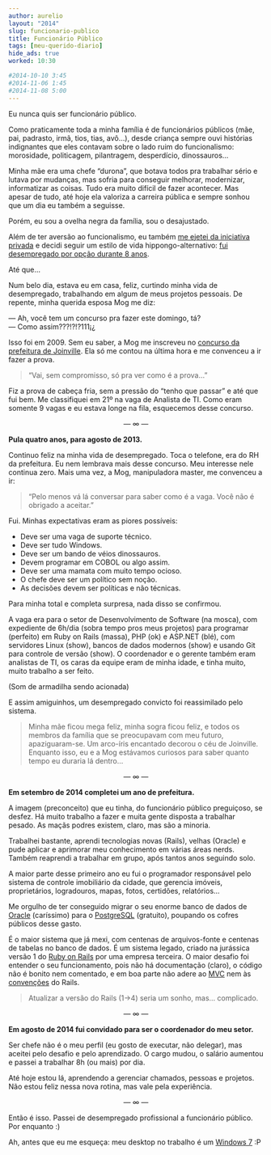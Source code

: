 ```yaml
---
author: aurelio
layout: "2014"
slug: funcionario-publico
title: Funcionário Público
tags: [meu-querido-diario]
hide_ads: true
worked: 10:30

#2014-10-10 3:45
#2014-11-06 1:45
#2014-11-08 5:00
---
```



Eu nunca quis ser funcionário público.

Como praticamente toda a minha família é de funcionários públicos (mãe, pai, padrasto, irmã, tios, tias, avô…), desde criança sempre ouvi histórias indignantes que eles contavam sobre o lado ruim do funcionalismo: morosidade, politicagem, pilantragem, desperdício, dinossauros…

Minha mãe era uma chefe “durona”, que botava todos pra trabalhar sério e lutava por mudanças, mas sofria para conseguir melhorar, modernizar, informatizar as coisas. Tudo era muito difícil de fazer acontecer. Mas apesar de tudo, até hoje ela valoriza a carreira pública e sempre sonhou que um dia eu também a seguisse.

Porém, eu sou a ovelha negra da família, sou o desajustado.

Além de ter aversão ao funcionalismo, eu também [me ejetei da iniciativa privada](http://aurelio.net/blog/2005/09/23/free-as-in-bird/) e decidi seguir um estilo de vida hippongo-alternativo: [fui desempregado por opção durante 8 anos](http://aurelio.net/blog/2010/09/23/estou-ha-5-anos-desempregado-viva/).

Até que…

Num belo dia, estava eu em casa, feliz, curtindo minha vida de desempregado, trabalhando em algum de meus projetos pessoais. De repente, minha querida esposa Mog me diz:

— Ah, você tem um concurso pra fazer este domingo, tá?  
— Como assim???!?!?111¡¿

Isso foi em 2009. Sem eu saber, a Mog me inscreveu no [concurso da prefeitura de Joinville](https://prefeituradigital.joinville.sc.gov.br/servico/detalhe-41-Concurso+Edital+001+-+2009.html). Ela só me contou na última hora e me convenceu a ir fazer a prova.

> “Vai, sem compromisso, só pra ver como é a prova…”

Fiz a prova de cabeça fria, sem a pressão do “tenho que passar” e até que fui bem. Me classifiquei em 21º na vaga de Analista de TI. Como eram somente 9 vagas e eu estava longe na fila, esquecemos desse concurso.

<p align="center">— ∞ —</p>

**Pula quatro anos, para agosto de 2013.**

Continuo feliz na minha vida de desempregado. Toca o telefone, era do RH da prefeitura. Eu nem lembrava mais desse concurso. Meu interesse nele continua zero. Mais uma vez, a Mog, manipuladora master, me convenceu a ir:

> “Pelo menos vá lá conversar para saber como é a vaga. Você não é obrigado a aceitar.”

Fui. Minhas expectativas eram as piores possíveis:

- Deve ser uma vaga de suporte técnico.
- Deve ser tudo Windows.
- Deve ser um bando de véios dinossauros.
- Devem programar em COBOL ou algo assim.
- Deve ser uma mamata com muito tempo ocioso.
- O chefe deve ser um político sem noção.
- As decisões devem ser políticas e não técnicas.

Para minha total e completa surpresa, nada disso se confirmou.

A vaga era para o setor de Desenvolvimento de Software (na mosca), com expediente de 6h/dia (sobra tempo pros meus projetos) para programar (perfeito) em Ruby on Rails (massa), PHP (ok) e ASP.NET (blé), com servidores Linux (show), bancos de dados modernos (show) e usando Git para controle de versão (show). O coordenador e o gerente também eram analistas de TI, os caras da equipe eram de minha idade, e tinha muito, muito trabalho a ser feito.

(Som de armadilha sendo acionada)

E assim amiguinhos, um desempregado convicto foi reassimilado pelo sistema.

> Minha mãe ficou mega feliz, minha sogra ficou feliz, e todos os membros da família que se preocupavam com meu futuro, apaziguaram-se. Um arco-íris encantado decorou o céu de Joinville. Enquanto isso, eu e a Mog estávamos curiosos para saber quanto tempo eu duraria lá dentro…

<p align="center">— ∞ —</p>

**Em setembro de 2014 completei um ano de prefeitura.**

A imagem (preconceito) que eu tinha, do funcionário público preguiçoso, se desfez. Há muito trabalho a fazer e muita gente disposta a trabalhar pesado. As maçãs podres existem, claro, mas são a minoria.

Trabalhei bastante, aprendi tecnologias novas (Rails), velhas (Oracle) e pude aplicar e aprimorar meu conhecimento em várias áreas nerds. Também reaprendi a trabalhar em grupo, após tantos anos seguindo solo.

A maior parte desse primeiro ano eu fui o programador responsável pelo sistema de controle imobiliário da cidade, que gerencia imóveis, proprietários, logradouros, mapas, fotos, certidões, relatórios…

Me orgulho de ter conseguido migrar o seu enorme banco de dados de [Oracle](http://en.wikipedia.org/wiki/Oracle_Database) (caríssimo) para o [PostgreSQL](http://en.wikipedia.org/wiki/PostgreSQL) (gratuito), poupando os cofres públicos desse gasto.

É o maior sistema que já mexi, com centenas de arquivos-fonte e centenas de tabelas no banco de dados. É um sistema legado, criado na jurássica versão 1 do [Ruby on Rails](http://en.wikipedia.org/wiki/Ruby_on_Rails) por uma empresa terceira. O maior desafio foi entender o seu funcionamento, pois não há documentação (claro), o código não é bonito nem comentado, e em boa parte não adere ao [MVC](http://en.wikipedia.org/wiki/Model%E2%80%93view%E2%80%93controller) nem às [convenções](http://en.wikipedia.org/wiki/Convention_over_configuration) do Rails.

> Atualizar a versão do Rails (1→4) seria um sonho, mas… complicado.

<p align="center">— ∞ —</p>

**Em agosto de 2014 fui convidado para ser o coordenador do meu setor.**

Ser chefe não é o meu perfil (eu gosto de executar, não delegar), mas aceitei pelo desafio e pelo aprendizado. O cargo mudou, o salário aumentou e passei a trabalhar 8h (ou mais) por dia.

Até hoje estou lá, aprendendo a gerenciar chamados, pessoas e projetos. Não estou feliz nessa nova rotina, mas vale pela experiência.

<p align="center">— ∞ —</p>

Então é isso. Passei de desempregado profissional a funcionário público. Por enquanto :)

Ah, antes que eu me esqueça: meu desktop no trabalho é um [Windows 7](http://en.wikipedia.org/wiki/Windows_7) :P
